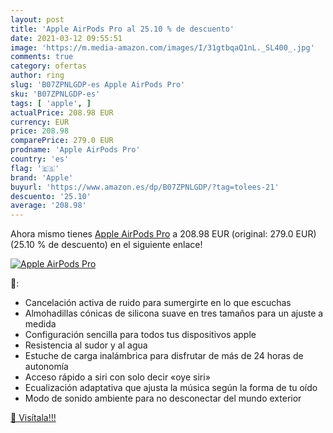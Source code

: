 ```yaml
---
layout: post
title: 'Apple AirPods Pro al 25.10 % de descuento'
date: 2021-03-12 09:55:51
image: 'https://m.media-amazon.com/images/I/31gtbqaQ1nL._SL400_.jpg'
comments: true
category: ofertas
author: ring
slug: 'B07ZPNLGDP-es Apple AirPods Pro'
sku: 'B07ZPNLGDP-es'
tags: [ 'apple', ]
actualPrice: 208.98 EUR
currency: EUR
price: 208.98
comparePrice: 279.0 EUR
prodname: 'Apple AirPods Pro'
country: 'es'
flag: '🇪🇸'
brand: 'Apple'
buyurl: 'https://www.amazon.es/dp/B07ZPNLGDP/?tag=tolees-21'
descuento: '25.10'
average: '208.98'
---
```


Ahora mismo tienes [Apple AirPods Pro](https://www.amazon.es/dp/B07ZPNLGDP/?tag=tolees-21) a 208.98 EUR (original: 279.0 EUR) (25.10 %  de descuento) en el siguiente enlace!

[![Apple AirPods Pro](https://m.media-amazon.com/images/I/31gtbqaQ1nL._SL400_.jpg)](https://www.amazon.es/dp/B07ZPNLGDP/?tag=tolees-21)

🔎:

- Cancelación activa de ruido para sumergirte en lo que escuchas
- Almohadillas cónicas de silicona suave en tres tamaños para un ajuste a medida
- Configuración sencilla para todos tus dispositivos apple
- Resistencia al sudor y al agua
- Estuche de carga inalámbrica para disfrutar de más de 24 horas de autonomía
- Acceso rápido a siri con solo decir «oye siri»
- Ecualización adaptativa que ajusta la música según la forma de tu oído
- Modo de sonido ambiente para no desconectar del mundo exterior

[🛒 Visítala!!!](https://www.amazon.es/dp/B07ZPNLGDP/?tag=tolees-21)
